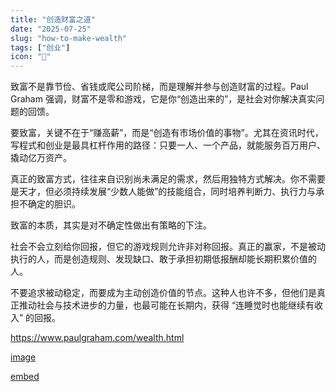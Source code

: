 ```yaml
---
title: "创造财富之道"
date: "2025-07-25"
slug: "how-to-make-wealth"
tags: ["创业"]
icon: "💬"
---
```

致富不是靠节俭、省钱或爬公司阶梯，而是理解并参与创造财富的过程。Paul Graham 强调，财富不是零和游戏，它是你“创造出来的”，是社会对你解决真实问题的回馈。



要致富，关键不在于“赚高薪”，而是“创造有市场价值的事物”。尤其在资讯时代，写程式和创业是最具杠杆作用的路径：只要一人、一个产品，就能服务百万用户、撬动亿万资产。



真正的致富方式，往往来自识别尚未满足的需求，然后用独特方式解决。你不需要是天才，但必须持续发展“少数人能做”的技能组合，同时培养判断力、执行力与承担不确定的胆识。


致富的本质，其实是对不确定性做出有策略的下注。



社会不会立刻给你回报，但它的游戏规则允许非对称回报。真正的赢家，不是被动执行的人，而是创造规则、发现缺口、敢于承担初期低报酬却能长期积累价值的人。



不要追求被动稳定，而要成为主动创造价值的节点。这种人也许不多，但他们是真正推动社会与技术进步的力量，也最可能在长期内，获得 “连睡觉时也能继续有收入” 的回报。


https://www.paulgraham.com/wealth.html


[image]()


[embed]()

